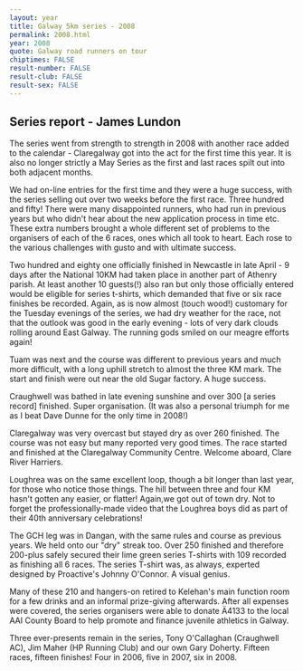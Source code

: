 ```yaml
---
layout: year
title: Galway 5km series - 2008
permalink: 2008.html
year: 2008
quote: Galway road runners on tour
chiptimes: FALSE
result-number: FALSE
result-club: FALSE
result-sex: FALSE
---
```


Series report - James Lundon
----------------------------

The series went from strength to strength in 2008 with another race added to the calendar - Claregalway got into the act for the first time this year.  It is also no longer strictly a May Series as the first and last races spilt out into both adjacent months. 

We had on-line entries for the first time and they were a huge success, with the series selling out over two weeks before the first race.  Three hundred and fifty!  There were many disappointed runners, who had run in previous years but who didn't hear about the new application process in time etc.  These extra numbers brought a whole different set of problems to the organisers of each of the 6 races, ones which all took to heart. Each rose to the various challenges with gusto and with ultimate success. 

Two hundred and eighty one officially finished in Newcastle in late April - 9 days after the National 10KM had taken place in another part of Athenry parish.  At least another 10 guests(!) also ran but only those officially entered would be eligible for series t-shirts, which demanded that five or six race finishes be recorded.  Again, as is now almost (touch wood!) customary for the Tuesday evenings of the series, we had dry weather for the race, not that the outlook was good in the early evening - lots of very dark clouds rolling around East Galway.  The running gods smiled on our meagre efforts again! 

Tuam was next and the course was different to previous years and much more difficult, with a long uphill stretch to almost the three KM mark.  The start and finish were out near the old Sugar factory.  A huge success. 

Craughwell was bathed in late evening sunshine and over 300 [a series record] finished.  Super organisation.  (It was also a personal triumph for me as I beat Dave Dunne for the only time in 2008!)

Claregalway was very overcast but stayed dry as over 260 finished.  The course was not easy but many reported very good times.  The race started and finished at the Claregalway Community Centre.  Welcome aboard, Clare River Harriers. 

Loughrea was on the same excellent loop, though a bit longer than last year, for those who notice those things.  The hill between three and four KM hasn't gotten any easier, or flatter!  Again,we got out of town dry.  Not to forget the professionally-made video that the Loughrea boys did as part of their 40th anniversary celebrations! 

The GCH leg was in Dangan, with the same rules and course as previous years.  We held onto our "dry" streak too.  Over 250 finished and therefore 200-plus safely secured their lime green series T-shirts with 109 recorded as finishing all 6 races.  The series T-shirt was, as always, experted designed by Proactive's Johnny O'Connor.  A visual genius. 

Many of these 210 and hangers-on retired to Kelehan's main function room for a few drinks and an informal prize-giving afterwards.  After all expenses were covered, the series organisers were able to donate Ä4133 to the local AAI County Board to help promote and finance juvenile athletics in Galway. 

Three ever-presents remain in the series, Tony O'Callaghan (Craughwell AC), Jim Maher (HP Running Club) and our own Gary Doherty.  Fifteen races, fifteen finishes!  Four in 2006, five in 2007, six in 2008. 

